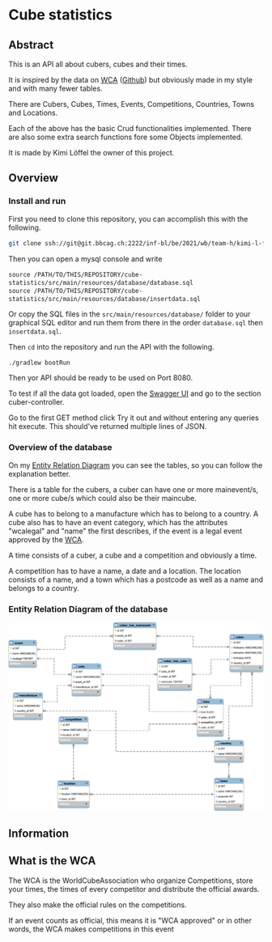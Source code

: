 # Cube statistics

## Abstract

This is an API all about cubers, cubes and their times.

It is inspired by the data on
[WCA](https://www.worldcubeassociation.org/)
([Github](https://github.com/thewca))
but obviously made in my style and with many fewer tables.

There are Cubers, Cubes, Times, Events, Competitions, Countries, Towns and Locations.

Each of the above has the basic Crud functionalities implemented.
There are also some extra search functions fore some Objects implemented.

It is made by Kimi Löffel the owner of this project.

## Overview

### Install and run

First you need to clone this repository, you can accomplish this with the following.

```bash
git clone ssh://git@git.bbcag.ch:2222/inf-bl/be/2021/wb/team-h/kimi-l-ffel/cube-statistics.git
```

Then you can open a mysql console and write 

```mysql
source /PATH/TO/THIS/REPOSITORY/cube-statistics/src/main/resources/database/database.sql
source /PATH/TO/THIS/REPOSITORY/cube-statistics/src/main/resources/database/insertdata.sql
```

Or copy the SQL files in the `src/main/resources/database/` folder to your graphical
SQL editor and run them from there in the order `database.sql` then `insertdata.sql`.

Then `cd` into the repository and run the API with the following.

```bash
./gradlew bootRun
```

Then yor API should be ready to be used on Port 8080.

To test if all the data got loaded, open the [Swagger UI](127.0.0.1:8080/swagger-ui.html)
and go to the section cuber-controller.

Go to the first GET method click Try it out
and without entering any queries hit execute.
This should've returned multiple lines of JSON.

### Overview of the database

On my [Entity Relation Diagram](src/main/resources/database/ERD.svg)
you can see the tables, so you can follow the explanation better.

There is a table for the cubers, a cuber can have one or more mainevent/s,
one or more cube/s which could also be their maincube.

A cube has to belong to a manufacture which has to belong to a country.
A cube also has to have an event category, which has the attributes "wcalegal" and "name"
the first describes, if the event is a legal event approved by the 
[WCA](https://www.worldcubeassociation.org/).

A time consists of a cuber, a cube and a competition and obviously a time.

A competition has to have a name, a date and a location. The location consists of a name,
and a town
which has a postcode as well as a name and belongs to a country.

### Entity Relation Diagram of the database

<img src="src/main/resources/database/ERD.svg" alt="Entity Relation diagram">

## Information

## What is the WCA

The WCA is the WorldCubeAssociation who organize Competitions,
store your times, the times of every competitor and distribute the official awards.

They also make the official rules on the competitions.

If an event counts as official, this means it is "WCA approved" or in other words,
the WCA makes competitions in this event